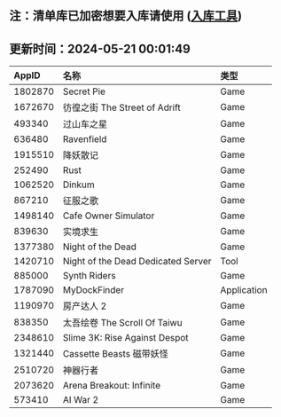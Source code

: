 ## 注：清单库已加密想要入库请使用 ([入库工具](https://github.com/BlankTMing/ManifestAutoUpdate/releases))

## 更新时间：2024-05-21 00:01:49
| AppID | 名称 | 类型  |
| :-------------------- | :----------------------------- | :----------- |
| 1802870 | Secret Pie| Game |
| 1672670 | 彷徨之街 The Street of Adrift| Game |
| 493340 | 过山车之星| Game |
| 636480 | Ravenfield| Game |
| 1915510 | 降妖散记| Game |
| 252490 | Rust| Game |
| 1062520 | Dinkum| Game |
| 867210 | 征服之歌| Game |
| 1498140 | Cafe Owner Simulator| Game |
| 839630 | 实境求生| Game |
| 1377380 | Night of the Dead| Game |
| 1420710 | Night of the Dead Dedicated Server| Tool |
| 885000 | Synth Riders| Game |
| 1787090 | MyDockFinder| Application |
| 1190970 | 房产达人 2| Game |
| 838350 | 太吾绘卷 The Scroll Of Taiwu| Game |
| 2348610 | Slime 3K: Rise Against Despot| Game |
| 1321440 | Cassette Beasts 磁带妖怪| Game |
| 2510720 | 神器行者| Game |
| 2073620 | Arena Breakout: Infinite| Game |
| 573410 | AI War 2| Game |
